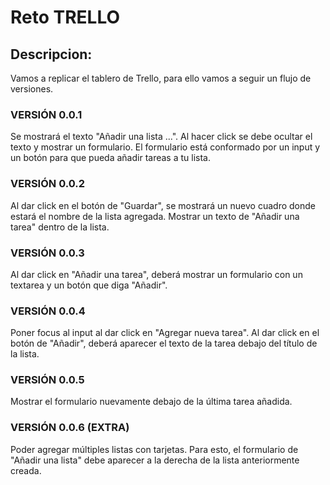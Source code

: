 # Reto TRELLO
## Descripcion:
Vamos a replicar el tablero de Trello, para ello vamos a seguir un flujo de versiones.
### VERSIÓN 0.0.1
Se mostrará el texto "Añadir una lista ...".
Al hacer click se debe ocultar el texto y mostrar un formulario.
El formulario está conformado por un input y un botón para que pueda añadir tareas a tu lista.
### VERSIÓN 0.0.2
Al dar click en el botón de "Guardar", se mostrará un nuevo cuadro donde estará el nombre de la lista agregada.
Mostrar un texto de "Añadir una tarea" dentro de la lista.
### VERSIÓN 0.0.3
Al dar click en "Añadir una tarea", deberá mostrar un formulario con un textarea y un botón que diga "Añadir".
### VERSIÓN 0.0.4
Poner focus al input al dar click en "Agregar nueva tarea".
Al dar click en el botón de "Añadir", deberá aparecer el texto de la tarea debajo del título de la lista.
### VERSIÓN 0.0.5
Mostrar el formulario nuevamente debajo de la última tarea añadida.
### VERSIÓN 0.0.6 (EXTRA)
Poder agregar múltiples listas con tarjetas. Para esto, el formulario de "Añadir una lista" debe aparecer a la derecha de la lista anteriormente creada.
